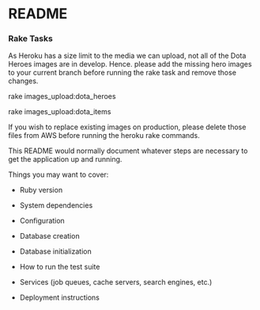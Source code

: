 # README

### Rake Tasks
As Heroku has a size limit to the media we can upload, not all of the Dota Heroes images are in develop. Hence. please add the missing hero images to your current branch before running the rake task and remove those changes.

rake images_upload:dota_heroes

rake images_upload:dota_items

If you wish to replace existing images on production, please delete those files from AWS before running the heroku rake commands.

This README would normally document whatever steps are necessary to get the
application up and running.

Things you may want to cover:

* Ruby version

* System dependencies

* Configuration

* Database creation

* Database initialization

* How to run the test suite

* Services (job queues, cache servers, search engines, etc.)

* Deployment instructions

